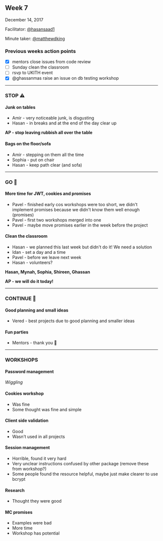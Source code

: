 ## Week 7

December 14, 2017

Facilitator: [@hasansaad1](https://www.github.com/hasansaad1)

Minute taker: [@matthewdking](https://www.github.com/matthewdking)

### Previous weeks action points

* [x] mentors close issues from code review
* [ ] Sunday clean the classroom
* [ ] rsvp to UKITH event
* [x] @ghassanmas raise an issue on db testing workshop

---

### STOP :warning:

#### Junk on tables

* Amir - very noticeable junk, is disgusting
* Hasan - in breaks and at the end of the day clear up

**AP - stop leaving rubbish all over the table**

#### Bags on the floor/sofa

* Amir - stepping on them all the time
* Sophia - put on chair
* Hasan - keep path clear (and sofa)

---

### GO :rocket:

#### More time for JWT, cookies and promises

* Pavel - finished early cos workshops were too short, we didn't implement promises because we didn't know them well enough (promises)
* Pavel - first two workshops merged into one
* Pavel - maybe move promises earlier in the week before the project

#### Clean the classroom

* Hasan - we planned this last week but didn't do it! We need a solution
* Idan - set a day and a time
* Pavel - before we leave next week
* Hasan - volunteers?

**Hasan, Mynah, Sophia, Shireen, Ghassan**

**AP - we will do it today!**

---

### CONTINUE :seedling:

#### Good planning and small ideas

* Vered - best projects due to good planning and smaller ideas

#### Fun parties

* Mentors - thank you :tada:

---

### WORKSHOPS

#### Password management

_Wiggling_

#### Cookies workshop

* Was fine
* Some thought was fine and simple

#### Client side validation

* Good
* Wasn't used in all projects

#### Session management

* Horrible, found it very hard
* Very unclear instructions confused by other package (remove these from workshop?)
* Some people found the resource helpful, maybe just make clearer to use bcrypt

#### Research

* Thought they were good

#### MC promises

* Examples were bad
* More time
* Workshop has potential
